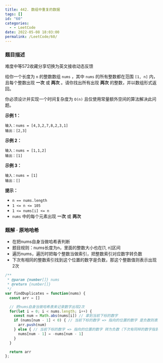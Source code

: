 ```yaml
---
title: 442. 数组中重复的数据
tags: []
id: "60"
categories:
  - - LeetCode
date: 2022-05-08 18:03:00
permalink: /LeetCode/60/
---
```


### 题目描述

难度中等572收藏分享切换为英文接收动态反馈

给你一个长度为 `n` 的整数数组 `nums` ，其中 `nums` 的所有整数都在范围 `[1, n]` 内，且每个整数出现 **一次** 或 **两次** 。请你找出所有出现 **两次** 的整数，并以数组形式返回。

你必须设计并实现一个时间复杂度为 `O(n)` 且仅使用常量额外空间的算法解决此问题。

**示例 1：**

```
输入：nums = [4,3,2,7,8,2,3,1]
输出：[2,3]

```

<!--more-->

**示例 2：**

```
输入：nums = [1,1,2]
输出：[1]

```

**示例 3：**

```
输入：nums = [1]
输出：[]

```

**提示：**

- `n == nums.length`
- `1 <= n <= 105`
- `1 <= nums[i] <= n`
- `nums` 中的每个元素出现 **一次** 或 **两次**

### 题解 · 原地哈希

- 在把nums自身当做哈希表判断
- 题目规则：nums长度为n，里面的整数大小也在[1, n]区间
- 遍历nums，遍历时把每个整数当做索引，把整数索引对应数字转负数
- 下次有相同的整数索引找到这个位置的数字是负数，那这个整数值则表示出现2次

```jsx
/**
 * @param {number[]} nums
 * @return {number[]}
 */
var findDuplicates = function(nums) {
  const arr = []

  // 把nums自身当做哈希表来记录数字出现2次
  for(let i = 0; i < nums.length; i++) {
    const num = Math.abs(nums[i]) // 拿到当前下标的数字
    if (nums[num - 1] < 0) { // 当前下标的数字 => 指向的位置的数字 是负数则表示 num 出现2次
      arr.push(num)
    } else { // 当前下标的数字 => 指向的位置的数字 转为负数（下次有同样的数字指到这个位置则出现2次）
      nums[num - 1] = -nums[num - 1]
    }
  }

  return arr
};
```